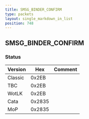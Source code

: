 ```yaml
---
title: SMSG_BINDER_CONFIRM
type: packets
layout: single_markdown_in_list
position: 748
---
```


## SMSG_BINDER_CONFIRM

### Status

Version    | Hex        | Comment
---------- | ---------- | ---------- 
Classic    | 0x2EB      | 
TBC        | 0x2EB      | 
WotLK      | 0x2EB      | 
Cata       | 0x2835     | 
MoP        | 0x2835     | 